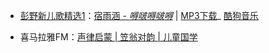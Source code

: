 

- <a href="https://www.kugou.com/album/14682438.html" title="彭野_彭野新儿歌精选1_专辑_乐库频道_酷狗网">彭野新儿歌精选1</a>：<a href="https://www.kugou.com/song/#hash=6938DAF56FEEC9D81386EF8392900C1E&album_id=14682438" title="宿雨涵 - 嘚啵嘚啵嘚">宿雨涵 - <em>嘚啵嘚啵嘚</em></a> | <a href="https://webfs.yun.kugou.com/202006012147/3a36cae3fa43ea8ad1b2c073b6ab2660/G123/M03/12/19/G4cBAFpS3hqANeodACpx5bw5YwI439.mp3" title="MP3下载">MP3下载</a>_ <a href="https://www.kugou.com/" title="酷狗音乐">酷狗音乐</a>

- 喜马拉雅FM：<a href="http://m.ximalaya.com/share/album/20394123?wechat=true&uid=6341524&shrdv=580F972B-96DB-4A0B-B15A-9A0186B2CEF5&shrh5=iphone&subType=1045&shrid=174f81f1fc482f4&shrdh=1&shrpid=174f81f1fc48362" title="">声律启蒙 | 笠翁对韵 | 儿童国学</a>


